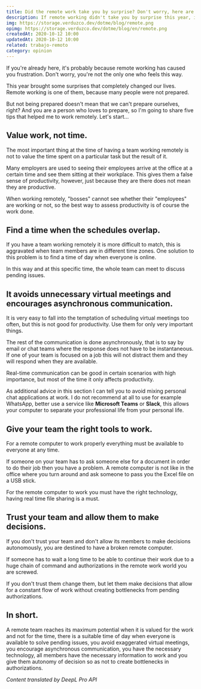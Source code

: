 ```yaml
---
title: Did the remote work take you by surprise? Don't worry, here are some tips
description: If remote working didn't take you by surprise this year, it's because you were doing it before. But if it did, I'll share some tips to make it better.
img: https://storage.verduzco.dev/dotme/blog/remote.png
opimg: https://storage.verduzco.dev/dotme/blog/en/remote.png
createdAt: 2020-10-12 10:00
updatedAt: 2020-10-12 10:00
related: trabajo-remoto
category: opinion
---
```


If you're already here, it's probably because remote working has caused you frustration. Don't worry, you're not the only one who feels this way. 

This year brought some surprises that completely changed our lives. Remote working is one of them, because many people were not prepared. 

But not being prepared doesn't mean that we can't prepare ourselves, right? And you are a person who loves to prepare, so I'm going to share five tips that helped me to work remotely. Let's start... 

## Value work, not time. 

The most important thing at the time of having a team working remotely is not to value the time spent on a particular task but the result of it. 

Many employers are used to seeing their employees arrive at the office at a certain time and see them sitting at their workplace. This gives them a false sense of productivity, however, just because they are there does not mean they are productive. 

When working remotely, "bosses" cannot see whether their "employees" are working or not, so the best way to assess productivity is of course the work done. 

## Find a time when the schedules overlap.  

If you have a team working remotely it is more difficult to match, this is aggravated when team members are in different time zones. One solution to this problem is to find a time of day when everyone is online. 

In this way and at this specific time, the whole team can meet to discuss pending issues. 

## It avoids unnecessary virtual meetings and encourages asynchronous communication. 

It is very easy to fall into the temptation of scheduling virtual meetings too often, but this is not good for productivity. Use them for only very important things. 

The rest of the communication is done asynchronously, that is to say by email or chat teams where the response does not have to be instantaneous. If one of your team is focused on a job this will not distract them and they will respond when they are available. 

Real-time communication can be good in certain scenarios with high importance, but most of the time it only affects productivity. 

As additional advice in this section I can tell you to avoid mixing personal chat applications at work. I do not recommend at all to use for example WhatsApp, better use a service like **Microsoft Teams** or **Slack**, this allows your computer to separate your professional life from your personal life. 

## Give your team the right tools to work. 

For a remote computer to work properly everything must be available to everyone at any time. 

If someone on your team has to ask someone else for a document in order to do their job then you have a problem. A remote computer is not like in the office where you turn around and ask someone to pass you the Excel file on a USB stick. 

For the remote computer to work you must have the right technology, having real time file sharing is a must. 

## Trust your team and allow them to make decisions. 

If you don't trust your team and don't allow its members to make decisions autonomously, you are destined to have a broken remote computer. 

If someone has to wait a long time to be able to continue their work due to a huge chain of command and authorizations in the remote work world you are screwed. 

If you don't trust them change them, but let them make decisions that allow for a constant flow of work without creating bottlenecks from pending authorizations. 

## In short. 

A remote team reaches its maximum potential when it is valued for the work and not for the time, there is a suitable time of day when everyone is available to solve pending issues, you avoid exaggerated virtual meetings, you encourage asynchronous communication, you have the necessary technology, all members have the necessary information to work and you give them autonomy of decision so as not to create bottlenecks in authorizations.

*Content translated by DeepL Pro API*
